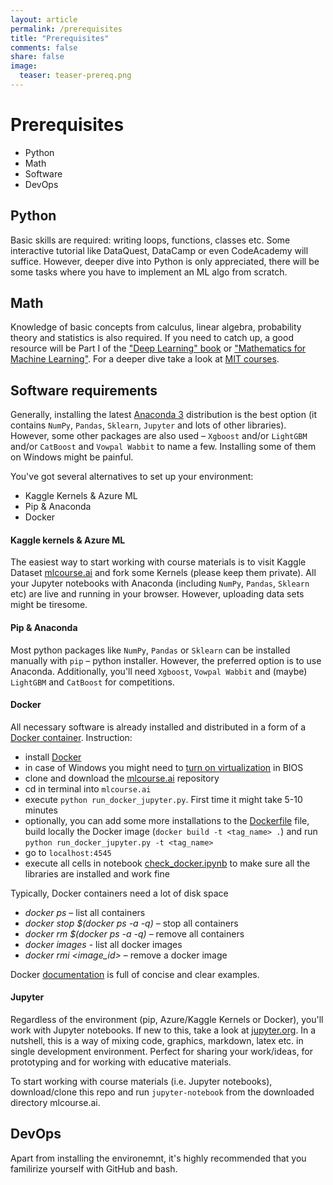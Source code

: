 ```yaml
---
layout: article
permalink: /prerequisites
title: "Prerequisites"
comments: false
share: false
image:
  teaser: teaser-prereq.png
---
```


# Prerequisites
 - Python
 - Math
 - Software
 - DevOps 

## Python
Basic skills are required: writing loops, functions, classes etc. Some interactive tutorial like DataQuest, DataCamp or even CodeAcademy will suffice. However, deeper dive into Python is only appreciated, there will be some tasks where you have to implement an ML algo from scratch.

## Math
Knowledge of basic concepts from calculus, linear algebra, probability theory and statistics is also required. If you need to catch up, a good resource will be Part I of the ["Deep Learning" book](http://www.deeplearningbook.org/) or ["Mathematics for Machine Learning"](https://mml-book.github.io/). For a deeper dive take a look at [MIT courses](https://ocw.mit.edu/courses/mathematics/).

## Software requirements
Generally, installing the latest [Anaconda 3](https://www.anaconda.com/download/) distribution is the best option (it contains `NumPy`, `Pandas`, `Sklearn`, `Jupyter` and lots of other libraries). However, some other packages are also used – `Xgboost` and/or `LightGBM` and/or `CatBoost` and `Vowpal Wabbit` to name a few. Installing some of them on Windows might be painful.

You've got several alternatives to set up your environment:
 - Kaggle Kernels & Azure ML
 - Pip & Anaconda
 - Docker

#### Kaggle kernels & Azure ML
The easiest way to start working with course materials is to visit Kaggle Dataset [mlcourse.ai](https://www.kaggle.com/kashnitsky/mlcourse) and fork some Kernels (please keep them private). All your Jupyter notebooks with Anaconda (including `NumPy`, `Pandas`, `Sklearn` etc) are live and running in your browser. However, uploading data sets might be tiresome.

#### Pip & Anaconda
Most python packages like  `NumPy`, `Pandas` or  `Sklearn` can be installed manually with `pip` – python installer. However, the preferred option is to use Anaconda. Additionally, you'll need `Xgboost`, `Vowpal Wabbit` and (maybe) `LightGBM` and `CatBoost` for competitions. 

#### Docker
All necessary software is already installed and distributed in a form of a [Docker container](https://hub.docker.com/r/festline/mlcourse_open/). Instruction:

 - install [Docker](https://docs.docker.com/engine/installation/)
 - in case of Windows you might need to [turn on virtualization](http://www.sysprobs.com/disable-enable-virtualization-technology-bios) in BIOS
 - clone and download the [mlcourse.ai](https://github.com/Yorko/mlcourse.ai) repository
 - cd in terminal into `mlcourse.ai`
 - execute `python run_docker_jupyter.py`. First time it might take 5-10 minutes
 - optionally, you can add some more installations to the [Dockerfile](https://github.com/Yorko/mlcourse_open/blob/master/Dockerfile) file, build locally the Docker image (`docker build -t <tag_name> .`) and run `python run_docker_jupyter.py -t <tag_name>`
 - go to `localhost:4545`
 - execute all cells in notebook [check_docker.ipynb](https://github.com/Yorko/mlcourse_open/blob/master/docker_files/check_docker.ipynb) to make sure all the libraries are installed and work fine

Typically, Docker containers need a lot of disk space
- *docker ps* – list all containers
- *docker stop $(docker ps -a -q)* – stop all containers
- *docker rm $(docker ps -a -q)* – remove all containers
- *docker images* - list all docker images
- *docker rmi \<image_id\>* – remove a docker image

Docker [documentation](https://docs.docker.com/engine/getstarted/) is full of concise and clear examples. 

#### Jupyter
Regardless of the environment (pip, Azure/Kaggle Kernels or Docker), you'll work with Jupyter notebooks. If new to this, take a look at [jupyter.org](http://jupyter.org/). In a nutshell, this is a way of mixing code, graphics, markdown, latex etc. in single development environment. Perfect for sharing your work/ideas, for prototyping and for working with educative materials. 

To start working with course materials (i.e. Jupyter notebooks), download/clone this repo and run `jupyter-notebook` from the downloaded directory mlcourse.ai.

## DevOps
Apart from installing the environemnt, it's highly recommended that you familirize yourself with GitHub and bash. 

